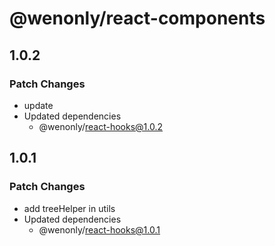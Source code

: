 # @wenonly/react-components

## 1.0.2

### Patch Changes

- update
- Updated dependencies
  - @wenonly/react-hooks@1.0.2

## 1.0.1

### Patch Changes

- add treeHelper in utils
- Updated dependencies
  - @wenonly/react-hooks@1.0.1

